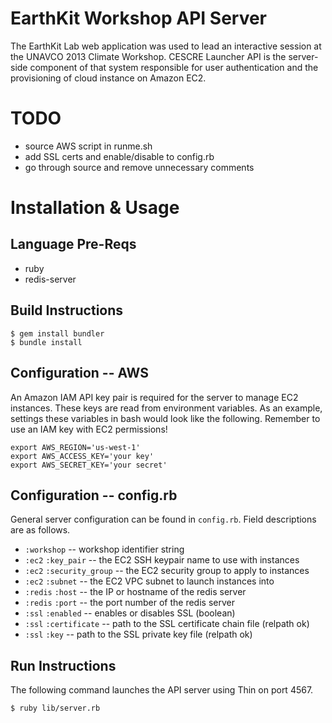 EarthKit Workshop API Server
============================

The EarthKit Lab web application was used to lead an interactive session at the
UNAVCO 2013 Climate Workshop. CESCRE Launcher API is the server-side component
of that system responsible for user authentication and the provisioning of cloud
instance on Amazon EC2.

TODO
====
+ source AWS script in runme.sh
+ add SSL certs and enable/disable to config.rb
+ go through source and remove unnecessary comments

Installation & Usage
====================

Language Pre-Reqs
-----------------
+ ruby
+ redis-server

Build Instructions
------------------
```
$ gem install bundler
$ bundle install
```

Configuration -- AWS
--------------------

An Amazon IAM API key pair is required for the server to manage EC2 instances.
These keys are read from environment variables. As an example, settings these
variables in bash would look like the following. Remember to use an IAM key with
EC2 permissions!
```
export AWS_REGION='us-west-1'
export AWS_ACCESS_KEY='your key'
export AWS_SECRET_KEY='your secret'
```

Configuration -- config.rb
--------------------------

General server configuration can be found in `config.rb`. Field descriptions are
as follows.

+ `:workshop` -- workshop identifier string
+ `:ec2` `:key_pair` -- the EC2 SSH keypair name to use with instances
+ `:ec2` `:security_group` -- the EC2 security group to apply to instances
+ `:ec2` `:subnet` -- the EC2 VPC subnet to launch instances into
+ `:redis` `:host` -- the IP or hostname of the redis server
+ `:redis` `:port` -- the port number of the redis server
+ `:ssl` `:enabled` -- enables or disables SSL (boolean)
+ `:ssl` `:certificate` -- path to the SSL certificate chain file (relpath ok)
+ `:ssl` `:key` -- path to the SSL private key file (relpath ok)

Run Instructions
----------------
The following command launches the API server using Thin on port 4567.
```
$ ruby lib/server.rb
```
